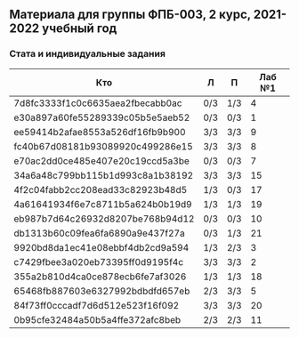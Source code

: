 ## Материала для группы ФПБ-003, 2 курс, 2021-2022 учебный год

### Стата и индивидуальные задания

| Кто    | Л    | П  | Лаб №1 |
| ------------- |------|-----|-----|
| 7d8fc3333f1c0c6635aea2fbecabb0ac | 0/3 | 1/3 | 4 |
| e30a897a60fe55289339c05b5e5aeb52 | 0/3 | 0/3 | 1 |
| ee59414b2afae8553a526df16fb9b900 | 3/3 | 3/3 | 9 |
| fc40b67d08181b93089920c499286e15 | 3/3 | 3/3 | 8 |
| e70ac2dd0ce485e407e20c19ccd5a3be | 0/3 | 0/3 | 7 |
| 34a6a48c799bb115b1d993c8a1b38192 | 3/3 | 3/3 | 15 |
| 4f2c04fabb2cc208ead33c82923b48d5 | 1/3 | 0/3 | 17 |
| 4a61641934f6e7c8711b5a624b0b19d9 | 1/3 | 1/3 | 19 |
| eb987b7d64c26932d8207be768b94d12 | 0/3 | 0/3 | 10 |
| db1313b60c09fea6fa6890a9e437f27a | 0/3 | 1/3 | 21 |
| 9920bd8da1ec41e08ebbf4db2cd9a594 | 1/3 | 2/3 | 3 |
| c7429fbee3a020eb73395ff0d9195f4c | 3/3 | 3/3 | 2 |
| 355a2b810d4ca0ce878ecb6fe7af3026 | 1/3 | 1/3 | 18 |
| 65468fb887603e6327992bdbdfd657eb | 2/3 | 3/3 | 5 |
| 84f73ff0cccadf7d6d512e523f16f092 | 3/3 | 3/3 | 20 |
| 0b95cfe32484a50b5a4ffe372afc8beb | 2/3 | 2/3 | 11 |

